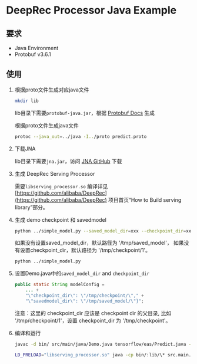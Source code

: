 # DeepRec Processor Java Example

## 要求

- Java Environment
- Protobuf v3.6.1


## 使用

1. 根据proto文件生成对应java文件

    ```sh
    mkdir lib
    ```

    lib目录下需要```protobuf-java.jar```，根据 [Protobuf Docs](https://github.com/protocolbuffers/protobuf/tree/48cb18e5c419ddd23d9badcfe4e9df7bde1979b2/java#build-from-source) 生成

    根据proto文件生成java文件
    ```sh
    protoc --java_out=../java -I../proto predict.proto
    ```

2. 下载JNA

    lib目录下需要```jna.jar```，访问 [JNA GitHub](https://github.com/java-native-access/jna) 下载

3. 生成 DeepRec Serving Processor

    需要```libserving_processor.so```
    编译详见 [https://github.com/alibaba/DeepRec](https://github.com/alibaba/DeepRec) 项目首页“How to Build serving library”部分。

4. 生成 demo checkpoint 和 savedmodel

    ```sh
    python ../simple_model.py --saved_model_dir=xxx --checkpoint_dir=xxx
    ```
    如果没有设置saved_model_dir，默认路径为 '/tmp/saved_model'，
    如果没有设置checkpoint_dir，默认路径为 '/tmp/checkpoint/1'。
    ```sh
    python ../simple_model.py
    ```

5. 设置Demo.java中的`saved_model_dir` and `checkpoint_dir`

    ```java
    public static String modelConfig =
        ... +
        "\"checkpoint_dir\": \"/tmp/checkpoint/\"," +
        "\"savedmodel_dir\": \"/tmp/saved_model/\"}";
    ```
    注意：这里的 checkpoint_dir 应该是 checkpoint dir 的父目录,
    比如 '/tmp/checkpoint/1'，设置 checkpoint_dir 为 '/tmp/checkpoint'。

6. 编译和运行

    ```sh
    javac -d bin/ src/main/java/Demo.java tensorflow/eas/Predict.java -cp lib/\*
    ```

    ```sh
    LD_PRELOAD="libserving_processor.so" java -cp bin/:lib/\* src.main.java.Demo tensorflow.eas.Predict
    ```
